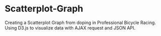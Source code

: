 # Scatterplot-Graph
Creating a Scatterplot Graph from doping in Professional Bicycle Racing. Using D3.js to visualize data with AJAX request and  JSON API.
